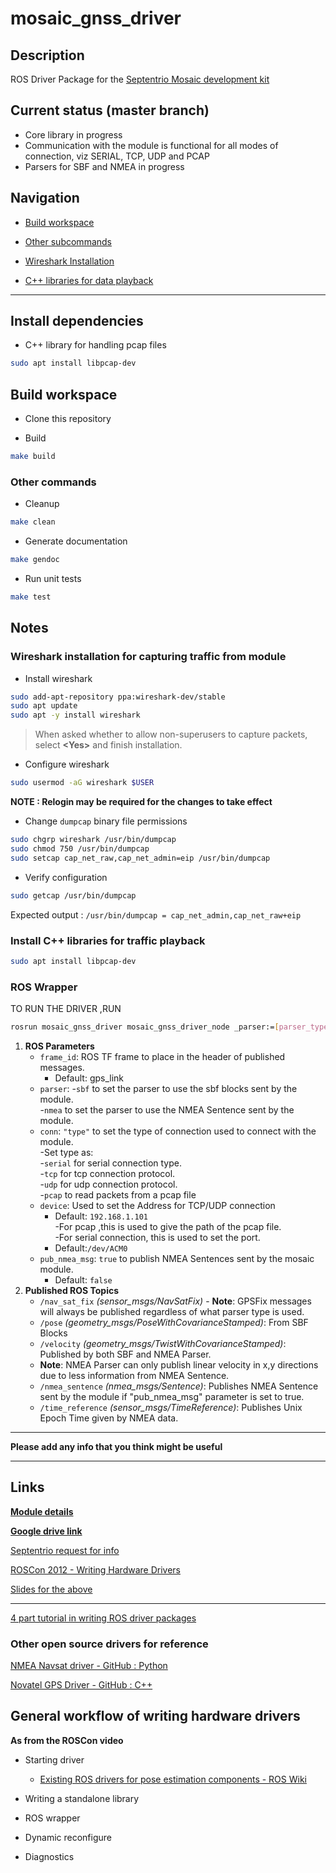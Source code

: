 # mosaic_gnss_driver

## Description

ROS Driver Package for the [Septentrio Mosaic development kit](https://shop.septentrio.com/en/shop/mosaictm-development-kit)

## Current status (master branch)

- Core library in progress
- Communication with the module is functional for all modes of connection, viz SERIAL, TCP, UDP and PCAP
- Parsers for SBF and NMEA in progress

## Navigation

- [Build workspace](#build-workspace)

- [Other subcommands](#other-commands)
  <br>

- [Wireshark Installation](#wireshark-installation-for-capturing-traffic-from-module)

- [C++ libraries for data playback](#install-c-libraries-for-traffic-playback)

---

## Install dependencies

- C++ library for handling pcap files

```bash
sudo apt install libpcap-dev
```

## Build workspace

- Clone this repository

- Build

```bash
make build
```

### Other commands

- Cleanup

```bash
make clean
```

- Generate documentation

```bash
make gendoc
```

- Run unit tests

```bash
make test
```

## Notes

### Wireshark installation for capturing traffic from module

- Install wireshark

```bash
sudo add-apt-repository ppa:wireshark-dev/stable
sudo apt update
sudo apt -y install wireshark
```

> When asked whether to allow non-superusers to capture packets, select **<Yes\>** and finish installation.

- Configure wireshark

```bash
sudo usermod -aG wireshark $USER
```

**NOTE : Relogin may be required for the changes to take effect**

- Change `dumpcap` binary file permissions

```bash
sudo chgrp wireshark /usr/bin/dumpcap
sudo chmod 750 /usr/bin/dumpcap
sudo setcap cap_net_raw,cap_net_admin=eip /usr/bin/dumpcap
```

- Verify configuration

```bash
sudo getcap /usr/bin/dumpcap
```

Expected output : `/usr/bin/dumpcap = cap_net_admin,cap_net_raw+eip`
<br>

### Install C++ libraries for traffic playback

```bash
sudo apt install libpcap-dev
```
### ROS Wrapper

TO RUN THE DRIVER ,RUN
```bash
rosrun mosaic_gnss_driver mosaic_gnss_driver_node _parser:=[parser_type] _conn:=[comm_type] _pub_nmea_msg:=["true" if you want to publish NMEA sentence]
```


1. **ROS Parameters**
    - `frame_id`: ROS TF frame to place in the header of published messages.
        - Default: gps_link
    - `parser`: -`sbf` to set the parser to use the sbf blocks sent by the module.   <br />
     -`nmea` to set the parser to use the NMEA Sentence sent by the module.  	
    - `conn`: ` "type" ` to set the type of connection used to connect with the module.   <br />
     -Set type as: <br />
         -`serial` for serial connection type. <br />
         -`tcp` for tcp connection protocol.   <br />
         -`udp` for udp connection protocol.   <br />
         -`pcap` to read packets from a pcap file  
    - `device`: Used to set the Address for TCP/UDP connection 
        - Default: `192.168.1.101`   <br />
      -For pcap ,this is used to give the path of the pcap file.   <br />
       -For serial connection, this is used to set the port.   <br />
        - Default:`/dev/ACM0`
    - `pub_nmea_msg`: `true` to publish NMEA Sentences sent by the mosaic module.
         - Default: `false`	    
2. **Published ROS Topics**
    - `/nav_sat_fix` *(sensor_msgs/NavSatFix)*
          - **Note**:  GPSFix messages will always be published regardless of what parser type is used.        
    - `/pose` *(geometry_msgs/PoseWithCovarianceStamped)*: From SBF Blocks
    - `/velocity` *(geometry_msgs/TwistWithCovarianceStamped)*: Published by both SBF and NMEA Parser.
	 - **Note**:  NMEA Parser can only publish linear velocity in x,y directions due to less information from NMEA Sentence.       
    - `/nmea_sentence` *(nmea_msgs/Sentence)*: Publishes NMEA Sentence sent by the module if "pub_nmea_msg" parameter is set to true.
    - `/time_reference` *(sensor_msgs/TimeReference)*: Publishes Unix Epoch Time given by NMEA data. 

---

**Please add any info that you think might be useful**

---

## Links

[**Module details**](https://shop.septentrio.com/en/shop/mosaictm-development-kit)

[**Google drive link**](https://drive.google.com/drive/folders/14KQpB4tbFVY6TrVSzioFhG_bZOaW4NAf?usp=sharing)

[Septentrio request for info](https://customersupport.septentrio.com/s/case/500f300001R3MOlAAN/configuration-setup-for-the-mosaic-dev-kit)

[ROSCon 2012 - Writing Hardware Drivers](https://www.youtube.com/watch?v=pagC2WXT1x0)

[Slides for the above](https://docs.google.com/presentation/d/13yyOB5CXOzpvMa0_wYxDvNzjb_9dfMjDuVo-CvBcoRw/edit#slide=id.p)

---

[4 part tutorial in writing ROS driver packages](https://roboticsbackend.com/create-a-ros-driver-package-introduction-what-is-a-ros-wrapper-1-4/)

### Other open source drivers for reference

[NMEA Navsat driver - GitHub : Python](https://github.com/ros-drivers/nmea_navsat_driver)

[Novatel GPS Driver - GitHub : C++](https://github.com/swri-robotics/novatel_gps_driver)

## General workflow of writing hardware drivers

**As from the ROSCon video**

- Starting driver

  - [Existing ROS drivers for pose estimation components - ROS Wiki](https://wiki.ros.org/Sensors#Pose_Estimation_.28GPS.2FIMU.29)

- Writing a standalone library

- ROS wrapper

- Dynamic reconfigure

- Diagnostics
